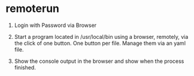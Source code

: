 # remoterun
1. Login with Password via Browser

2. Start a program located in /usr/local/bin using a browser, remotely, via the click of one button. One button per file. Manage them via an yaml file.

3. Show the console output in the browser and show when the process finished.
